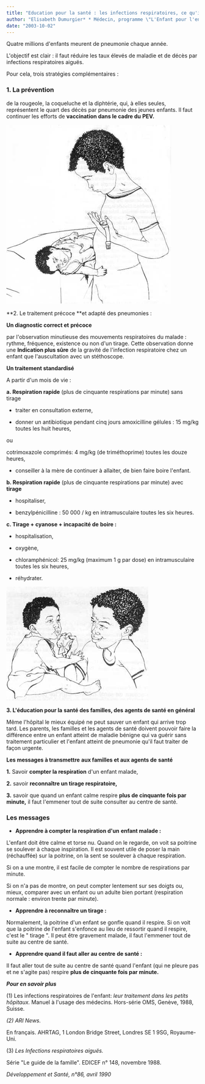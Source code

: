 ```yaml
---
title: "Education pour la santé : les infections respiratoires, ce qu'il faut savoir"
author: "Elisabeth Dumurgier* * Médecin, programme \"L'Enfant pour l'enfant\"."
date: "2003-10-02"
---
```


Quatre millions d'enfants meurent de pneumonie chaque année.

L'objectif est clair : il faut réduire les taux élevés de maladie et de décès par infections respiratoires aiguës.

Pour cela, trois stratégies complémentaires :

### **1. La prévention**

de la rougeole, la coqueluche et la diphtérie, qui, à elles seules, représentent le quart des décès par pneumonie des jeunes enfants. Il faut continuer les efforts de **vaccination dans le cadre du** **PEV.**


![](i420-1.jpg)


**2. Le traitement précoce **et adapté des pneumonies :

**Un diagnostic correct et** **précoce**

par l'observation minutieuse des mouvements respiratoires du malade : rythme, fréquence, existence ou non d'un tirage. Cette observation donne une **Indication plus sûre** de la gravité de l'infection respiratoire chez un enfant que l'auscultation avec un stéthoscope.

**Un traitement standardisé**

A partir d'un mois de vie :

**a. Respiration rapide** (plus de cinquante respirations par minute) sans tirage

*   traiter en consultation externe,

*   donner un antibiotique pendant cinq jours amoxicilline gélules : 15 mg/kg toutes les huit heures,

ou

cotrimoxazole comprimés: 4 mg/kg (de triméthoprime) toutes les douze heures,

*   conseiller à la mère de continuer à allaiter, de bien faire boire l'enfant.

**b. Respiration rapide** (plus de cinquante respirations par minute) avec **tirage**

*   hospitaliser,

*   benzylpénicilline : 50 000 / kg en intramusculaire toutes les six heures.

**c. Tirage + cyanose + incapacité de** **boire :**

*   hospitalisation,

*   oxygène,

*   chloramphénicol: 25 mg/kg (maximum 1 g par dose) en intramusculaire toutes les six heures,

*   réhydrater.


![](i420-2.jpg)


**3. L'éducation pour la** **santé des familles, des** **agents de santé en général**

Même l'hôpital le mieux équipé ne peut sauver un enfant qui arrive trop tard. Les parents, les familles et les agents de santé doivent pouvoir faire la différence entre un enfant atteint de maladie bénigne qui va guérir sans traitement particulier et l'enfant atteint de pneumonie qu'il faut traiter de façon urgente.

**Les messages à transmettre** **aux familles et aux agents de** **santé**

**1.** Savoir **compter la respiration** d'un enfant malade,

**2.** savoir **reconnaître un tirage respiratoire,**

**3.** savoir que quand un enfant calme respire **plus de cinquante fois par minute,** il faut l'emmener tout de suite consulter au centre de santé.

### **Les messages**

*   **Apprendre à compter la respiration d'un** **enfant malade :**

L'enfant doit être calme et torse nu. Quand on le regarde, on voit sa poitrine se soulever à chaque inspiration. Il est souvent utile de poser la main (réchauffée) sur la poitrine, on la sent se soulever à chaque respiration.

Si on a une montre, il est facile de compter le nombre de respirations par minute.

Si on n'a pas de montre, on peut compter lentement sur ses doigts ou, mieux, comparer avec un enfant ou un adulte bien portant (respiration normale : environ trente par minute).

*   **Apprendre à reconnaître un tirage :**

Normalement, la poitrine d'un enfant se gonfle quand il respire. Si on voit que la poitrine de l'enfant s'enfonce au lieu de ressortir quand il respire, c'est le " tirage ". Il peut être gravement malade, il faut l'emmener tout de suite au centre de santé.

*   **Apprendre quand il faut aller au centre** **de santé :**

Il faut aller tout de suite au centre de santé quand l'enfant (qui ne pleure pas et ne s'agite pas) respire **plus de cinquante fois par minute.**

**_Pour en savoir plus_**

(1) Les infections respiratoires de l'enfant: _leur traitement dans les petits hôpitaux._ Manuel à l'usage des médecins. Hors-série OMS, Genève, 1988, Suisse.

_(2) ARI News._

En français. AHRTAG, 1 London Bridge Street, Londres SE 1 9SG, Royaume-Uni.

(3) _Les Infections respiratoires aiguës._

Série "Le guide de la famille". EDICEF n° 148, novembre 1988.

_Développement et Santé, n°86, avril 1990_